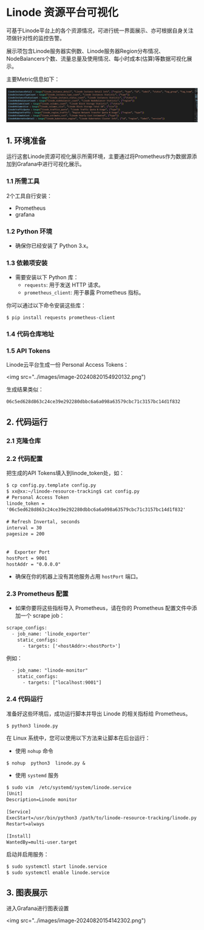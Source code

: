 # Linode 资源平台可视化

可基于Linode平台上的各个资源情况，可进行统一界面展示、亦可根据自身关注项做针对性的监控告警。

展示项包含Linode服务器实例数、Linode服务器Region分布情况、NodeBalancers个数、流量总量及使用情况、每小时成本(估算)等数据可视化展示。

主要Metric信息如下：

![](../images/image-20240820154613956.png)



## 1. 环境准备

运行这套Linode资源可视化展示所需环境，主要通过将Prometheus作为数据源添加到Grafana中进行可视化展示。

### 1.1 所需工具

2个工具自行安装：

+ Prometheus 
+ grafana

### 1.2 **Python 环境**

- 确保你已经安装了 Python 3.x。

### 1.3 **依赖项安装**

- 需要安装以下 Python 库：
  - `requests`: 用于发送 HTTP 请求。
  - `prometheus_client`: 用于暴露 Prometheus 指标。

你可以通过以下命令安装这些库：

```shell
$ pip install requests prometheus-client
```

### 1.4 代码仓库地址

### 1.5  API Tokens

Linode云平台生成一份 Personal Access Tokens：

<img src="../images/image-20240820154920132.png")

生成结果类似：

```shell
06c5ed628d863c24ce39e292280dbbc6a6a098a63579cbc71c3157bc14d1f832
```



## 2. 代码运行

### 2.1 克隆仓库

### 2.2 代码配置

把生成的API Tokens填入到linode_token处，如：

```shell
$ cp config.py.template config.py
$ xx@xx:~/linode-resource-tracking$ cat config.py
# Personal Access Token
linode_token = '06c5ed628d863c24ce39e292280dbbc6a6a098a63579cbc71c3157bc14d1f832'

# Refresh Invertal, seconds
interval = 30
pagesize = 200


#  Exporter Port      
hostPort = 9001
hostAddr = "0.0.0.0"
```

+ 确保在你的机器上没有其他服务占用 `hostPort` 端口。

### 2.3 Prometheus 配置

- 如果你要将这些指标导入 Prometheus，请在你的 Prometheus 配置文件中添加一个 scrape job：

```shell
scrape_configs:
  - job_name: 'linode_exporter'
    static_configs:
      - targets: ['<hostAddr>:<hostPort>']
```

例如：

```shell
  - job_name: "linode-monitor"
    static_configs:
      - targets: ["localhost:9001"]
```

### 2.4 代码运行

准备好这些环境后，成功运行脚本并导出 Linode 的相关指标给 Prometheus。

```shell
$ python3 linode.py
```

 在 Linux 系统中，您可以使用以下方法来让脚本在后台运行：

+ 使用 `nohup` 命令

```shell
$ nohup  python3  linode.py &
```

+ 使用 `systemd` 服务

```shell
$ sudo vim  /etc/systemd/system/linode.service
[Unit]
Description=Linode monitor

[Service]
ExecStart=/usr/bin/python3 /path/to/linode-resource-tracking/linode.py
Restart=always

[Install]
WantedBy=multi-user.target
```

启动并启用服务：

```shell
$ sudo systemctl start linode.service
$ sudo systemctl enable linode.service
```



## 3. 图表展示

进入Grafana进行图表设置

<img src="../images/image-20240820154142302.png")